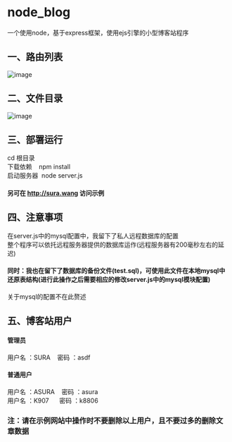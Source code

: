 # node_blog

一个使用node，基于express框架，使用ejs引擎的小型博客站程序

## 一、路由列表
![image](https://github.com/SURA907/node_blog/raw/master/router_list.png)<br>
## 二、文件目录
![image](https://github.com/SURA907/node_blog/raw/master/file_tree.png)<br>
## 三、部署运行
 cd 根目录<br>
 下载依赖&nbsp;&nbsp;&nbsp;&nbsp;npm install<br>
 启动服务器&nbsp;&nbsp;node server.js<br>

 #### 另可在 http://sura.wang 访问示例

## 四、注意事项
 在server.js中的mysql配置中，我留下了私人远程数据库的配置<br>
 整个程序可以依托远程服务器提供的数据库运作(远程服务器有200毫秒左右的延迟)
 #### 同时：我也在留下了数据库的备份文件(test.sql)，可使用此文件在本地mysql中还原表结构(进行此操作之后需要相应的修改server.js中的mysql模块配置)
 关于mysql的配置不在此赘述

## 五、博客站用户
 #### 管理员
 用户名 ：SURA&nbsp;&nbsp;&nbsp;&nbsp;密码 ：asdf
 #### 普通用户
 用户名 ：ASURA&nbsp;&nbsp;&nbsp;&nbsp;密码 ：asura<br>
 用户名 ：K907&nbsp;&nbsp;&nbsp;&nbsp;&nbsp;&nbsp;密码 ：k8806

### 注：请在示例网站中操作时不要删除以上用户，且不要过多的删除文章数据